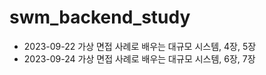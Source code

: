 # swm_backend_study

- 2023-09-22 가상 면접 사례로 배우는 대규모 시스템, 4장, 5장
- 2023-09-24 가상 면접 사례로 배우는 대규모 시스템, 6장, 7장
